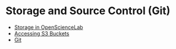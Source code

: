 # Storage and Source Control (Git)

- [Storage in OpenScienceLab](opensciencelab_storage.md)
- [Accessing S3 Buckets](s3_buckets.md)
- [Git](git_in_OpenSARLab.md)